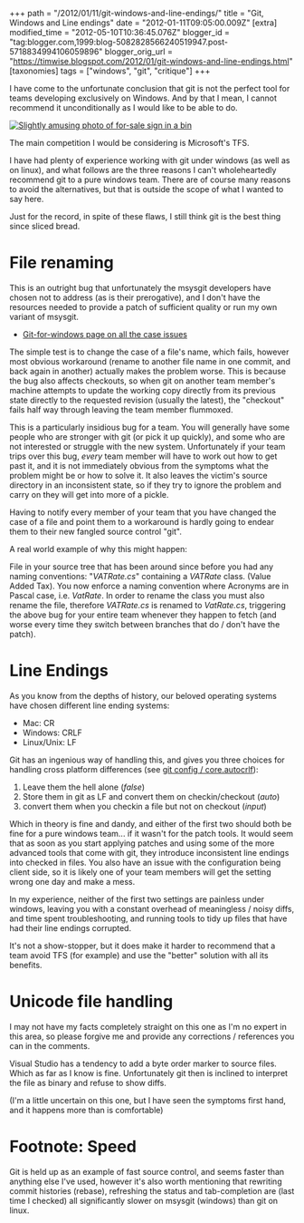 +++
path = "/2012/01/11/git-windows-and-line-endings/"
title = "Git, Windows and Line endings"
date = "2012-01-11T09:05:00.009Z"
[extra]
modified_time = "2012-05-10T10:36:45.076Z"
blogger_id = "tag:blogger.com,1999:blog-5082828566240519947.post-5718834994106059896"
blogger_orig_url = "https://timwise.blogspot.com/2012/01/git-windows-and-line-endings.html"
[taxonomies]
tags = ["windows", "git", "critique"]
+++

I have come to the unfortunate conclusion that git is not the perfect tool for
teams developing exclusively on Windows. And by that I mean, I cannot recommend
it unconditionally as I would like to be able to do.

<div class="flickr-pic">
<a href="https://www.flickr.com/photos/tim_abell/6375201587/"><img
src="https://live.staticflickr.com/6237/6375201587_3a4b7d4a19.jpg"
alt="Slightly amusing photo of for-sale sign in a bin"></a>
</div>

The main competition I would be considering is Microsoft's TFS.

I have had plenty of experience working with git under windows (as well as on
linux), and what follows are the three reasons I can't wholeheartedly recommend
git to a pure windows team. There are of course many reasons to avoid the
alternatives, but that is outside the scope of what I wanted to say here.

Just for the record, in spite of these flaws, I still think git is the best
thing since sliced bread.

# File renaming

This is an outright bug that unfortunately the msysgit developers have chosen
not to address (as is their prerogative), and I don't have the resources needed
to provide a patch of sufficient quality or run my own variant of msysgit.

* [Git-for-windows page on all the case issues](https://github.com/git-for-windows/git/wiki/File-names,-Branch-names,-Path-quotation,-Executable-bit-and-file-modes,-core.FileMod://github.com/git-for-windows/git/wiki/File-names,-Branch-names,-Path-quotation,-Executable-bit-and-file-modes,-core.FileMode)

The simple test is to change the case of a file's name, which fails, however
most obvious workaround (rename to another file name in one commit, and back
again in another) actually makes the problem worse. This is because the bug
also affects checkouts, so when git on another team member's machine attempts
to update the working copy directly from its previous state directly to the
requested revision (usually the latest), the "checkout" fails half way through
leaving the team member flummoxed.

This is a particularly insidious bug for a team. You will generally have some
people who are stronger with git (or pick it up quickly), and some who are not
interested or struggle with the new system. Unfortunately if your team trips
over this bug, *every* team member will have to work out how to get past it,
and it is not immediately obvious from the symptoms what the problem might be
or how to solve it. It also leaves the victim's source directory in an
inconsistent state, so if they try to ignore the problem and carry on they will
get into more of a pickle.

Having to notify every member of your team that you have changed the case of a
file and point them to a workaround is hardly going to endear them to their new
fangled source control "git".

A real world example of why this might happen:

File in your source tree that has been around since before you had any naming
conventions: "_VATRate.cs_" containing a _VATRate_ class. (Value Added Tax).
You now enforce a naming convention where Acronyms are in Pascal case, i.e.
_VatRate_. In order to rename the class you must also rename the file,
therefore _VATRate.cs_ is renamed to _VatRate.cs_, triggering the above bug for
your entire team whenever they happen to fetch (and worse every time they
switch between branches that do / don't have the patch).

# Line Endings

As you know from the depths of history, our beloved operating systems have
chosen different line ending systems:

*   Mac: CR
*   Windows: CRLF
*   Linux/Unix: LF

Git has an ingenious way of handling this, and gives you three choices for
handling cross platform differences (see [git config /
core.autocrlf](http://linux.die.net/man/1/git-config)):

1.  Leave them the hell alone (_false_)
2.  Store them in git as LF and convert them on checkin/checkout (_auto_)
3.  convert them when you checkin a file but not on checkout (_input_)

Which in theory is fine and dandy, and either of the first two should both be
fine for a pure windows team... if it wasn't for the patch tools. It would seem
that as soon as you start applying patches and using some of the more advanced
tools that come with git, they introduce inconsistent line endings into checked
in files. You also have an issue with the configuration being client side, so
it is likely one of your team members will get the setting wrong one day and
make a mess.

In my experience, neither of the first two settings are painless under windows,
leaving you with a constant overhead of meaningless / noisy diffs, and time
spent troubleshooting, and running tools to tidy up files that have had their
line endings corrupted.

It's not a show-stopper, but it does make it harder to recommend that a team
avoid TFS (for example) and use the "better" solution with all its benefits.

# Unicode file handling

I may not have my facts completely straight on this one as I'm no expert in
this area, so please forgive me and provide any corrections / references you
can in the comments.

Visual Studio has a tendency to add a byte order marker to source files. Which
as far as I know is fine. Unfortunately git then is inclined to interpret the
file as binary and refuse to show diffs.

(I'm a little uncertain on this one, but I have seen the symptoms first hand,
and it happens more than is comfortable)

# Footnote: Speed

Git is held up as an example of fast source control, and seems faster than
anything else I've used, however it's also worth mentioning that rewriting
commit histories (rebase), refreshing the status and tab-completion are (last
time I checked) all significantly slower on msysgit (windows) than git on
linux.
